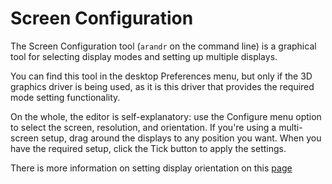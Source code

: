 # Screen Configuration

The Screen Configuration tool (`arandr` on the command line) is a graphical tool for selecting display modes and setting up multiple displays.

You can find this tool in the desktop Preferences menu, but only if the 3D graphics driver is being used, as it is this driver that provides the required mode setting functionality.

On the whole, the editor is self-explanatory: use the Configure menu option to select the screen, resolution, and orientation. If you're using a multi-screen setup, drag around the displays to any position you want. When you have the required setup, click the Tick button to apply the settings. 

There is more information on setting display orientation on this [page](./display_rotation.md)
